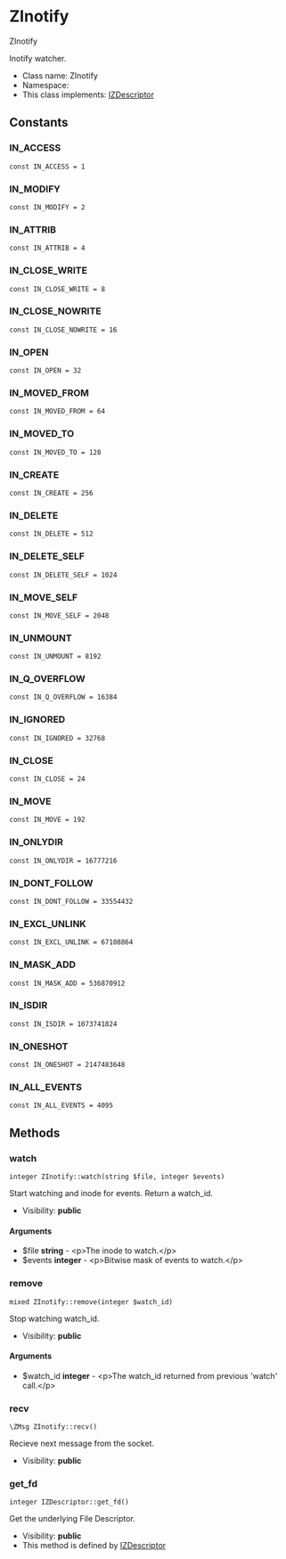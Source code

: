 ZInotify
===============

ZInotify

Inotify watcher.


* Class name: ZInotify
* Namespace: 
* This class implements: [IZDescriptor](IZDescriptor.md)


Constants
----------


### IN_ACCESS

    const IN_ACCESS = 1





### IN_MODIFY

    const IN_MODIFY = 2





### IN_ATTRIB

    const IN_ATTRIB = 4





### IN_CLOSE_WRITE

    const IN_CLOSE_WRITE = 8





### IN_CLOSE_NOWRITE

    const IN_CLOSE_NOWRITE = 16





### IN_OPEN

    const IN_OPEN = 32





### IN_MOVED_FROM

    const IN_MOVED_FROM = 64





### IN_MOVED_TO

    const IN_MOVED_TO = 128





### IN_CREATE

    const IN_CREATE = 256





### IN_DELETE

    const IN_DELETE = 512





### IN_DELETE_SELF

    const IN_DELETE_SELF = 1024





### IN_MOVE_SELF

    const IN_MOVE_SELF = 2048





### IN_UNMOUNT

    const IN_UNMOUNT = 8192





### IN_Q_OVERFLOW

    const IN_Q_OVERFLOW = 16384





### IN_IGNORED

    const IN_IGNORED = 32768





### IN_CLOSE

    const IN_CLOSE = 24





### IN_MOVE

    const IN_MOVE = 192





### IN_ONLYDIR

    const IN_ONLYDIR = 16777216





### IN_DONT_FOLLOW

    const IN_DONT_FOLLOW = 33554432





### IN_EXCL_UNLINK

    const IN_EXCL_UNLINK = 67108864





### IN_MASK_ADD

    const IN_MASK_ADD = 536870912





### IN_ISDIR

    const IN_ISDIR = 1073741824





### IN_ONESHOT

    const IN_ONESHOT = 2147483648





### IN_ALL_EVENTS

    const IN_ALL_EVENTS = 4095







Methods
-------


### watch

    integer ZInotify::watch(string $file, integer $events)

Start watching and inode for events. Return a watch_id.



* Visibility: **public**


#### Arguments
* $file **string** - &lt;p&gt;The inode to watch.&lt;/p&gt;
* $events **integer** - &lt;p&gt;Bitwise mask of events to watch.&lt;/p&gt;



### remove

    mixed ZInotify::remove(integer $watch_id)

Stop watching watch_id.



* Visibility: **public**


#### Arguments
* $watch_id **integer** - &lt;p&gt;The watch_id returned from previous &#039;watch&#039; call.&lt;/p&gt;



### recv

    \ZMsg ZInotify::recv()

Recieve next message from the socket.



* Visibility: **public**




### get_fd

    integer IZDescriptor::get_fd()

Get the underlying File Descriptor.



* Visibility: **public**
* This method is defined by [IZDescriptor](IZDescriptor.md)



